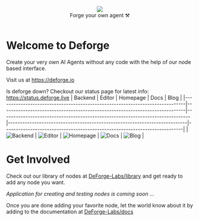 <div align="center">
    <img src="https://files.catbox.moe/ofpciy.png">
</div>

<div align="center">
  Forge your own agent ⚒️
</div><br>

# Welcome to Deforge
Create your very own AI Agents without any code with the help of our node based interface.

Visit us at https://deforge.io

Is deforge down? Checkout our status page for latest info: https://status.deforge.live
| Backend                                                                      | Editor                                                                      | Homepage                                                                      | Docs                                                                      | Blog                                                                      |
|------------------------------------------------------------------------------|-----------------------------------------------------------------------------|-------------------------------------------------------------------------------|---------------------------------------------------------------------------|---------------------------------------------------------------------------|
| ![Backend](https://kuma.deforge.live/api/badge/1/status?style=for-the-badge) | ![Editor](https://kuma.deforge.live/api/badge/2/status?style=for-the-badge) | ![Homepage](https://kuma.deforge.live/api/badge/3/status?style=for-the-badge) | ![Docs](https://kuma.deforge.live/api/badge/4/status?style=for-the-badge) | ![Blog](https://kuma.deforge.live/api/badge/5/status?style=for-the-badge) |

# Get Involved
Check out our library of nodes at [DeForge-Labs/library](https://github.com/DeForge-Labs/library) and get ready to add any node you want. 

_Application for creating and testing nodes is coming soon ..._

Once you are done adding your favorite node, let the world know about it by adding to the documentation at [DeForge-Labs/docs](https://github.com/DeForge-Labs/docs)
